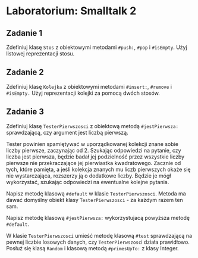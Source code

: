 # Laboratorium: Smalltalk 2

## Zadanie 1

Zdefiniuj klasę `Stos` z obiektowymi metodami `#push:`, `#pop` i `#isEmpty`. Użyj listowej reprezentacji stosu.

## Zadanie 2

Zdefiniuj klasę `Kolejka` z obiektowymi metodami `#insert:`, `#remove` i `#isEmpty.` Użyj reprezentacji kolejki za pomocą dwóch stosów.

## Zadanie 3

Zdefiniuj klasę `TesterPierwszosci` z obiektową metodą `#jestPierwsza:` sprawdzającą, czy argument jest liczbą pierwszą.

Tester powinien spamiętywać w uporządkowanej kolekcji znane sobie liczby pierwsze, zaczynając od 2. 
Szukając odpowiedzi na pytanie, czy liczba jest pierwsza, będzie badał jej podzielność 
przez wszystkie liczby pierwsze nie przekraczające jej pierwiastka kwadratowego. 
Zacznie od tych, które pamięta, a jeśli kolekcja znanych mu liczb pierwszych okaże się nie wystarczająca, 
rozszerzy ją o dodatkowe liczby. Będzie je mógł wykorzystać, szukając odpowiedzi na ewentualne kolejne pytania.

Napisz metodę klasową `#default` w klasie `TesterPierwszosci`. 
Metoda ma dawać domyślny obiekt klasy `TesterPierwszosci` - za każdym razem ten sam.

Napisz metodę klasową `#jestPierwsza:` wykorzystujacą powyższa metodę `#default`.

W klasie `TesterPierwszosci` umieść metodę klasową `#test` sprawdzającą na pewnej liczbie losowych danych, 
czy `TesterPierwszosc`i działa prawidłowo. 
Posłuż się klasą `Random` i klasową metodą `#primesUpTo:` z klasy Integer.


